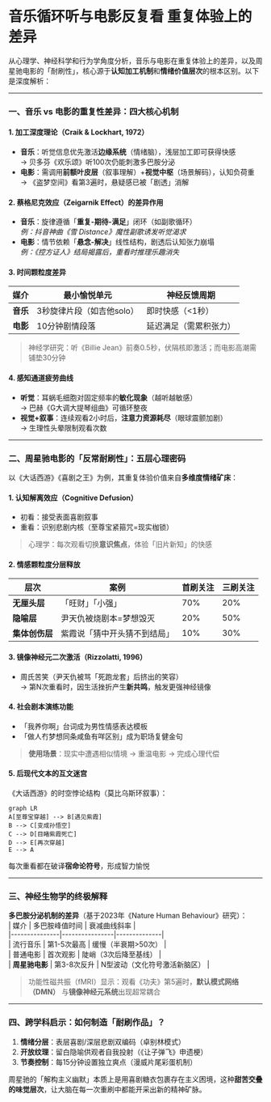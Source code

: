 # 音乐循环听与电影反复看 重复体验上的差异

从心理学、神经科学和行为学角度分析，音乐与电影在重复体验上的差异，以及周星驰电影的「耐刷性」，核心源于**认知加工机制**和**情绪价值层次**的根本区别。以下是深度解析：

---

### 一、音乐 vs 电影的重复性差异：四大核心机制
#### 1. **加工深度理论（Craik & Lockhart, 1972）**
   - **音乐**：听觉信息优先激活**边缘系统**（情绪脑），浅层加工即可获得快感  
     → 贝多芬《欢乐颂》听100次仍能刺激多巴胺分泌  
   - **电影**：需调用**前额叶皮层**（叙事理解）+**视觉中枢**（场景解码），认知负荷重  
     → 《盗梦空间》看第3遍时，悬疑感已被「剧透」消解  

#### 2. **蔡格尼克效应（Zeigarnik Effect）的差异作用**
   - **音乐**：旋律遵循「**重复-期待-满足**」闭环（如副歌循环）  
     *例：抖音神曲《雪 Distance》魔性副歌诱发听觉渴求*  
   - **电影**：情节依赖「**悬念-解决**」线性结构，剧透后认知张力崩塌  
     *例：《控方证人》结局揭露后，重看时推理乐趣消失*  

#### 3. **时间颗粒度差异**
   | 媒介 | 最小愉悦单元 | 神经反馈周期 |  
   |---|---|----|  
   | **音乐** | 3秒旋律片段（如吉他solo） | 即时快感（<1秒） |  
   | **电影** | 10分钟剧情段落 | 延迟满足（需累积张力） |  
   > 神经学研究：听《Billie Jean》前奏0.5秒，伏隔核即激活；而电影高潮需铺垫30分钟  

#### 4. **感知通道疲劳曲线**
   - **听觉**：耳蜗毛细胞对固定频率的**敏化现象**（越听越敏感）  
     → 巴赫《G大调大提琴组曲》可循环整夜  
   - **视觉+叙事**：连续观看2小时后，**注意力资源耗尽**（眼球震颤加剧）  
     → 生理性头晕限制观看次数  

---

### 二、周星驰电影的「反常耐刷性」：五层心理密码
以《大话西游》《喜剧之王》为例，其重复体验价值来自**多维度情绪矿床**：

#### 1. **认知解离效应（Cognitive Defusion）**
   - 初看：接受表面喜剧叙事  
   - 重看：识别悲剧内核（至尊宝紧箍咒=现实枷锁）  
   > 心理学：每次观看切换**意识焦点**，体验「旧片新知」的快感  

#### 2. **情感颗粒度分层释放**
   | 层次 | 案例 | 首刷关注 | 三刷关注 |  
   |---|---|---|---|  
   | **无厘头层** | 「旺财」「小强」 | 70% | 20% |  
   | **隐喻层** | 尹天仇被烧剧本=梦想毁灭 | 20% | 50% |  
   | **集体创伤层** | 紫霞说「猜中开头猜不到结局」 | 10% | 30% |  

#### 3. **镜像神经元二次激活（Rizzolatti, 1996）**
   - 周氏苦笑（尹天仇被骂「死跑龙套」后挤出的笑容）  
   → 第N次重看时，因生活挫折产生**新共鸣**，触发更强神经镜像  

#### 4. **社会剧本演练功能**
   - 「我养你啊」台词成为男性情感表达模板  
   - 「做人冇梦想同条咸鱼有咩区别」成为职场复健金句  
   > **使用场景**：现实中遭遇相似情境 → 重温电影 → 完成心理代偿  

#### 5. **后现代文本的互文迷宫**
   《大话西游》的时空悖论结构（莫比乌斯环叙事）：  
   ```mermaid  
   graph LR  
   A[至尊宝穿越] --> B[遇见紫霞]  
   B --> C[变成孙悟空]  
   C --> D[目睹紫霞死亡]  
   D --> E[再次穿越]  
   E --> A  
   ```  
   每次重看都在破译**宿命论符号**，形成智力愉悦  

---

### 三、神经生物学的终极解释
**多巴胺分泌机制的差异**（基于2023年《Nature Human Behaviour》研究）：  
| 媒介          | 多巴胺峰值时间 | 衰减曲线斜率 |  
|---------------|----------------|--------------|  
| 流行音乐      | 第1-5次最高    | 缓慢（半衰期>50次） |  
| 普通电影      | 首次观影       | 陡峭（3次后降至基线） |  
| **周星驰电影** | 第3-8次反升    | N型波动（文化符号激活新脑区） |  

> 功能性磁共振（fMRI）显示：观看《功夫》第5遍时，**默认模式网络（DMN）** 与**镜像神经元系统**出现超常耦合  

---

### 四、跨学科启示：如何制造「耐刷作品」？
1. **情绪分层**：表层喜剧/深层悲剧双编码（卓别林模式）  
2. **开放纹理**：留白隐喻供观者自我投射（《让子弹飞》申遗梗）  
3. **节奏控制**：每15分钟设置独立爽点（漫威片尾彩蛋机制）  

周星驰的「解构主义幽默」本质上是用喜剧糖衣包裹存在主义困境，这种**甜苦交叠的味觉层次**，让大脑在每一次重刷中都能开采出新的精神矿脉。
